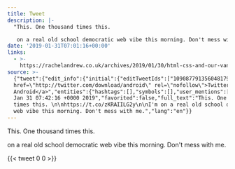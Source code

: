 ```yaml
---
title: Tweet
description: |-
  "This. One thousand times this. 

   on a real old school democratic web vibe this morning. Don't mess with me."
date: '2019-01-31T07:01:16+00:00'
links:
  - >-
    https://rachelandrew.co.uk/archives/2019/01/30/html-css-and-our-vanishing-industry-entry-points/
source: >-
  {"tweet":{"edit_info":{"initial":{"editTweetIds":["1090877913560481792"],"editableUntil":"2019-01-31T08:42:16.781Z","editsRemaining":"5","isEditEligible":true}},"retweeted":false,"source":"<a
  href=\"http://twitter.com/download/android\" rel=\"nofollow\">Twitter for
  Android</a>","entities":{"hashtags":[],"symbols":[],"user_mentions":[],"urls":[{"url":"https://t.co/zKRAIILG2y","expanded_url":"https://rachelandrew.co.uk/archives/2019/01/30/html-css-and-our-vanishing-industry-entry-points/","display_url":"rachelandrew.co.uk/archives/2019/…","indices":["33","56"]}]},"display_text_range":["0","136"],"favorite_count":"0","id_str":"1090877913560481792","truncated":false,"retweet_count":"0","id":"1090877913560481792","possibly_sensitive":false,"created_at":"Thu
  Jan 31 07:42:16 +0000 2019","favorited":false,"full_text":"This. One thousand
  times this. \n\nhttps://t.co/zKRAIILG2y\n\nI'm on a real old school democratic
  web vibe this morning. Don't mess with me.","lang":"en"}}
---
```

This. One thousand times this. 

 on a real old school democratic web vibe this morning. Don't mess with me.
    
{{< tweet 0 0 >}}
    
